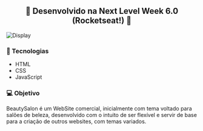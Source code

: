 <h2 align="center">
  🌸 Desenvolvido na Next Level Week 6.0 (Rocketseat!) 🌸
</h2>

<img scr="https://github.com/badeca/OriginSix/blob/main/images/img1.png?raw=true" alt="Display" />

### :rocket: ​Tecnologias

- HTML
- CSS
- JavaScript

### 💻 Objetivo

BeautySalon é um WebSite comercial, inicialmente com tema voltado para salões de beleza, desenvolvido com o intuito de ser flexível e servir de base para a criação de outros websites, com temas variados.

